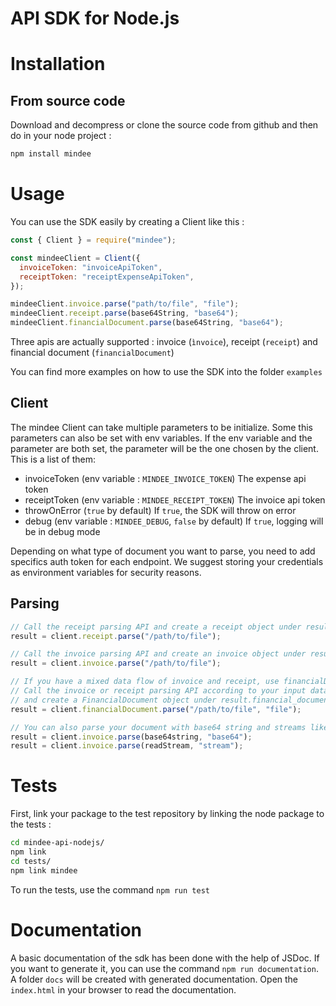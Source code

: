 # API SDK for Node.js

# Installation

## From source code

Download and decompress or clone the source code from github and then do in your node project :

```sh
npm install mindee
```

# Usage

You can use the SDK easily by creating a Client like this :

```js
const { Client } = require("mindee");

const mindeeClient = Client({
  invoiceToken: "invoiceApiToken",
  receiptToken: "receiptExpenseApiToken",
});

mindeeClient.invoice.parse("path/to/file", "file");
mindeeClient.receipt.parse(base64String, "base64");
mindeeClient.financialDocument.parse(base64String, "base64");
```

Three apis are actually supported : invoice (`ìnvoice`), receipt (`receipt`) and financial document (`financialDocument`)

You can find more examples on how to use the SDK into the folder `examples`

## Client

The mindee Client can take multiple parameters to be initialize. Some this parameters can also be set with env variables. If the env variable and the parameter are both set, the parameter will be the one chosen by the client. This is a list of them:

- invoiceToken (env variable : `MINDEE_INVOICE_TOKEN`) The expense api token
- receiptToken (env variable : `MINDEE_RECEIPT_TOKEN`) The invoice api token
- throwOnError (`true` by default) If `true`, the SDK will throw on error
- debug (env variable : `MINDEE_DEBUG`, `false` by default) If `true`, logging will be in debug mode

Depending on what type of document you want to parse, you need to add specifics auth token for each endpoint.
We suggest storing your credentials as environment variables for security reasons.

## Parsing

```js
// Call the receipt parsing API and create a receipt object under result.receipt
result = client.receipt.parse("/path/to/file");

// Call the invoice parsing API and create an invoice object under result.invoice
result = client.invoice.parse("/path/to/file");

// If you have a mixed data flow of invoice and receipt, use financialDocument
// Call the invoice or receipt parsing API according to your input data type (pdf -> invoice, picture -> receipt)
// and create a FinancialDocument object under result.financial_document
result = client.financialDocument.parse("/path/to/file", "file");

// You can also parse your document with base64 string and streams like so
result = client.invoice.parse(base64string, "base64");
result = client.invoice.parse(readStream, "stream");
```

# Tests

First, link your package to the test repository by linking the node package to the tests :

```sh
cd mindee-api-nodejs/
npm link
cd tests/
npm link mindee
```

To run the tests, use the command `npm run test`

# Documentation

A basic documentation of the sdk has been done with the help of JSDoc.
If you want to generate it, you can use the command `npm run documentation`.
A folder `docs` will be created with generated documentation.
Open the `index.html` in your browser to read the documentation.
